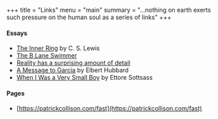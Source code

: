 +++
title = "Links"
menu = "main"
summary = "...nothing on earth exerts such pressure on the human soul as a series of links"
+++

#### Essays

- [The Inner Ring](https://www.lewissociety.org/innerring/) by C. S. Lewis
- [The B Lane Swimmer](https://web.archive.org/web/20240313174622/https://holly.witteman.ca/the-b-lane-swimmer/)
- [Reality has a surprising amount of detail](http://johnsalvatier.org/blog/2017/reality-has-a-surprising-amount-of-detail)
- [A Message to Garcia](https://courses.csail.mit.edu/6.803/pdf/hubbard1899.pdf) by Elbert Hubbard
- [When I Was a Very Small Boy](https://designobserver.com/feature/when-i-was-a-very-small-boy/7937/) by Ettore Sottsass

#### Pages

- [https://patrickcollison.com/fast](https://patrickcollison.com/fast)
